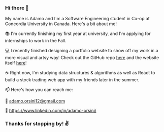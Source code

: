 ### Hi there 👋
My name is Adamo and I'm a Software Engineering student in Co-op at Concordia University in Canada. Here's a bit about me!

📚 I'm currently finishing my first year at university, and I'm applying for internships to work in the Fall.

💻 I recently finished designing a portfolio website to show off my work in a more visual and artsy way! Check out the GitHub repo [here](https://github.com/Adamo-O/Portfolio-website) and the website itself [here](https://adamoorsini.com)!

☕ Right now, I'm studying data structures & algorithms as well as React to build a stock trading web app with my friends later in the summer. 

📫 Here's how you can reach me: 
  
  📧 adamo.orsini12@gmail.com 

  🔗 https://www.linkedin.com/in/adamo-orsini/
  
### Thanks for stopping by! ✌
